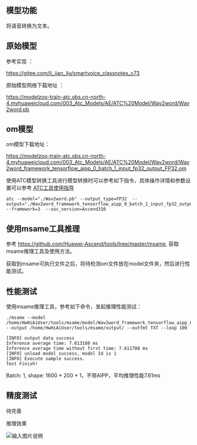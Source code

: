 ## 模型功能

将语音转换为文本。

## 原始模型

参考实现 ：

https://gitee.com/li_jian_jlu/smartvoice_classnotes_c73

原始模型网络下载地址 ：

https://modelzoo-train-atc.obs.cn-north-4.myhuaweicloud.com/003_Atc_Models/AE/ATC%20Model/Wav2word/Wav2word.pb


## om模型

om模型下载地址：

https://modelzoo-train-atc.obs.cn-north-4.myhuaweicloud.com/003_Atc_Models/AE/ATC%20Model/Wav2word/Wav2word_framework_tensorflow_aipp_0_batch_1_input_fp32_output_FP32.om

使用ATC模型转换工具进行模型转换时可以参考如下指令，具体操作详情和参数设置可以参考  [ATC工具使用指导](https://support.huaweicloud.com/ti-atc-A200dk_3000/altasatc_16_002.html) 

```
atc --model="./Wav2word.pb" --output_type=FP32  --output="./Wav2word_framework_tensorflow_aipp_0_batch_1_input_fp32_output_FP32" --framework=3  --soc_version=Ascend310
```

## 使用msame工具推理

参考 https://github.com/Huawei-Ascend/tools/tree/master/msame, 获取msame推理工具及使用方法。

获取到msame可执行文件之后，将待检测om文件放在model文件夹，然后进行性能测试。

## 性能测试

使用msame推理工具，参考如下命令，发起推理性能测试： 

```
./msame --model /home/HwHiAiUser/tools/msame/model/Wav2word_framework_tensorflow_aipp_0_batch_1_input_fp32_output_FP32.om --output /home/HwHiAiUser/tools/msame/output/ --outfmt TXT --loop 100
```

```
[INFO] output data success
Inference average time: 7.613180 ms
Inference average time without first time: 7.611788 ms
[INFO] unload model success, model Id is 1
[INFO] Execute sample success.
Test Finish!
```

Batch: 1, shape: 1600 * 200 * 1，不带AIPP，平均推理性能7.61ms

## 精度测试

待完善

推理效果

![输入图片说明](https://images.gitee.com/uploads/images/2020/1116/160535_390d5e33_8113712.png "图片5.png")